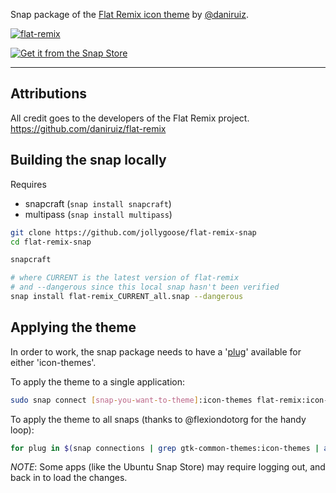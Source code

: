 Snap package of the [Flat Remix icon theme](https://github.com/daniruiz/flat-remix) by [@daniruiz](https://github.com/daniruiz).

[![flat-remix](https://snapcraft.io/flat-remix/badge.svg)](https://snapcraft.io/flat-remix)

[![Get it from the Snap Store](https://snapcraft.io/static/images/badges/en/snap-store-black.svg)](https://snapcraft.io/flat-remix)

---

## Attributions

All credit goes to the developers of the Flat Remix project.
https://github.com/daniruiz/flat-remix

## Building the snap locally

Requires
* snapcraft (```snap install snapcraft```)
* multipass (```snap install multipass```)

```sh
git clone https://github.com/jollygoose/flat-remix-snap
cd flat-remix-snap

snapcraft

# where CURRENT is the latest version of flat-remix
# and --dangerous since this local snap hasn't been verified
snap install flat-remix_CURRENT_all.snap --dangerous
```

## Applying the theme

In order to work, the snap package needs to have a '[plug](https://ubuntu.com/blog/a-guide-to-snap-permissions-and-interfaces)' 
available for either 'icon-themes'.

To apply the theme to a single application:

```bash
sudo snap connect [snap-you-want-to-theme]:icon-themes flat-remix:icon-themes
```

To apply the theme to all snaps (thanks to @flexiondotorg for the handy loop):

```bash
for plug in $(snap connections | grep gtk-common-themes:icon-themes | awk '{print $2}'); do sudo snap connect ${plug} flat-remix:icon-themes; done
```

*NOTE*: Some apps (like the Ubuntu Snap Store) may require logging out, and back in to load the changes.